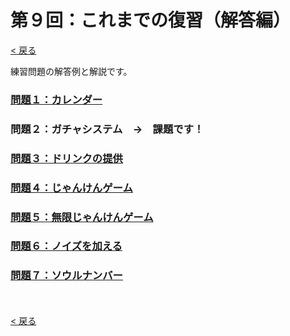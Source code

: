 # 第９回：これまでの復習（解答編）

[< 戻る](../)



練習問題の解答例と解説です。

### [問題１：カレンダー](ans1/)

### 問題２：ガチャシステム　→　課題です！

### [問題３：ドリンクの提供](ans3/)

### [問題４：じゃんけんゲーム](ans4/)

### [問題５：無限じゃんけんゲーム](ans5/)

### [問題６：ノイズを加える](ans6/)

### [問題７：ソウルナンバー](ans7/)

　

[< 戻る](../)